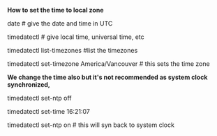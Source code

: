 **How to set the time to local zone**

date # give the date and time in UTC

timedatectl    # give local time, universal time, etc

timedatectl list-timezones     #list the timezones

timedatectl set-timezone America/Vancouver      # this sets the time zone




**We change the time also but it's not recommended as system clock synchronized,**

timedatectl set-ntp off

timedatectl set-time 16:21:07

timedatectl set-ntp on # this will syn back to system clock

